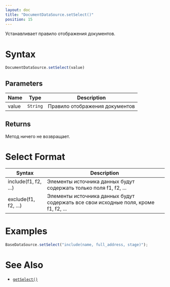 ```yaml
---
layout: doc
title: "DocumentDataSource.setSelect()"
position: 15
---
```


Устанавливает правило отображения документов.

# Syntax

```js
DocumentDataSource.setSelect(value)
```

## Parameters

|Name|Type|Description|
|----|----|-----------|
|value|`String`|Правило отображения документов|

## Returns

Метод ничего не возвращает.

# Select Format

|Syntax|Description|
|----|-----------|
|include(f1, f2, ...)|Элементы источника данных будут содержать только поля f1, f2, ...|
|exclude(f1, f2, ...)|Элементы источника данных будут содержать все свои исходные поля, кроме f1, f2, ...|

# Examples

```js
BaseDataSource.setSelect("include(name, full_address, stage)");
```

# See Also

* [`getSelect()`](../DocumentDataSource.getSelect/)